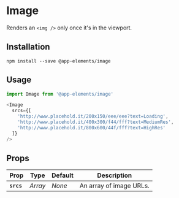 # Image

Renders an `<img />` only once it's in the viewport.

## Installation

`npm install --save @app-elements/image`

## Usage

```javascript
import Image from '@app-elements/image'

<Image
  srcs={[
    'http://www.placehold.it/200x150/eee/eee?text=Loading',
    'http://www.placehold.it/400x300/f44/fff?text=MediumRes',
    'http://www.placehold.it/800x600/44f/fff?text=HighRes'
  ]}
/>
```

## Props

| Prop              | Type        | Default  | Description         |
|-------------------|-------------|----------|---------------------|
| **`srcs`**        | _Array_     | _None_   | An array of image URLs.
